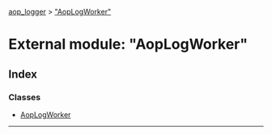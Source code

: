 [aop_logger](../README.md) > ["AopLogWorker"](../modules/_aoplogworker_.md)

# External module: "AopLogWorker"

## Index

### Classes

* [AopLogWorker](../classes/_aoplogworker_.aoplogworker.md)

---

